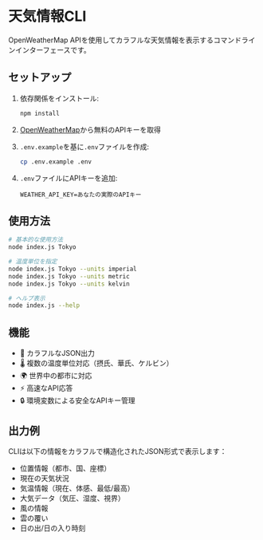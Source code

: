 # 天気情報CLI

OpenWeatherMap APIを使用してカラフルな天気情報を表示するコマンドラインインターフェースです。

## セットアップ

1. 依存関係をインストール:
   ```bash
   npm install
   ```

2. [OpenWeatherMap](https://openweathermap.org/api)から無料のAPIキーを取得

3. `.env.example`を基に`.env`ファイルを作成:
   ```bash
   cp .env.example .env
   ```

4. `.env`ファイルにAPIキーを追加:
   ```
   WEATHER_API_KEY=あなたの実際のAPIキー
   ```

## 使用方法

```bash
# 基本的な使用方法
node index.js Tokyo

# 温度単位を指定
node index.js Tokyo --units imperial
node index.js Tokyo --units metric
node index.js Tokyo --units kelvin

# ヘルプ表示
node index.js --help
```

## 機能

- 🌈 カラフルなJSON出力
- 🌡️ 複数の温度単位対応（摂氏、華氏、ケルビン）
- 🌍 世界中の都市に対応
- ⚡ 高速なAPI応答
- 🔒 環境変数による安全なAPIキー管理

## 出力例

CLIは以下の情報をカラフルで構造化されたJSON形式で表示します：
- 位置情報（都市、国、座標）
- 現在の天気状況
- 気温情報（現在、体感、最低/最高）
- 大気データ（気圧、湿度、視界）
- 風の情報
- 雲の覆い
- 日の出/日の入り時刻
